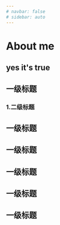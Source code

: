 ```yaml
---
# navbar: false
# sidebar: auto
---
```


# About me

## yes it's true

## 一级标题
### 1.二级标题
## 一级标题
## 一级标题
## 一级标题
## 一级标题
## 一级标题

<Vssue :options="{ locale: 'zh' }"/>
